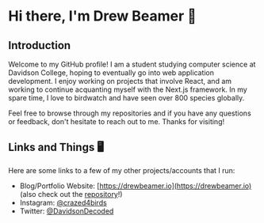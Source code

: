 # Hi there, I'm Drew Beamer 👋 

## Introduction
Welcome to my GitHub profile! I am a student studying computer science at Davidson College, hoping to eventually go into web application development. I enjoy working on projects that involve React, and am working to continue acquanting myself with the Next.js framework. In my spare time, I love to birdwatch and have seen over 800 species globally. 

Feel free to browse through my repositories and if you have any questions or feedback, don't hesitate to reach out to me. Thanks for visiting!

## Links and Things 🖥️
Here are some links to a few of my other projects/accounts that I run:
- Blog/Portfolio Website: [https://drewbeamer.io](https://drewbeamer.io) (also check out the [repository](https://github.com/drew-beamer/nextjs-blog)!)
- Instagram: [@crazed4birds](https://instagram.com/crazed4birds)
- Twitter: [@DavidsonDecoded](https://twitter.com/DavidsonDecoded)
